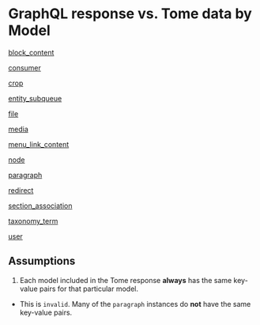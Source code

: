 # GraphQL response vs. Tome data by Model

[block_content](./block_content.md)

[consumer](./consumer.md)

[crop](./crop.md)

[entity_subqueue](./entity_subqueue.md)

[file](./file.md)

[media](./media.md)

[menu_link_content](./menu_link_content.md)

[node](./node.md)

[paragraph](./paragraph.md)

[redirect](./redirect.md)

[section_association](./section_association.md)

[taxonomy_term](./taxonomy_term.md)

[user](./user.md)

## Assumptions

1. Each model included in the Tome response **always** has the same key-value pairs for that particular model.
  - This is `invalid`. Many of the `paragraph` instances do **not** have the same key-value pairs.

